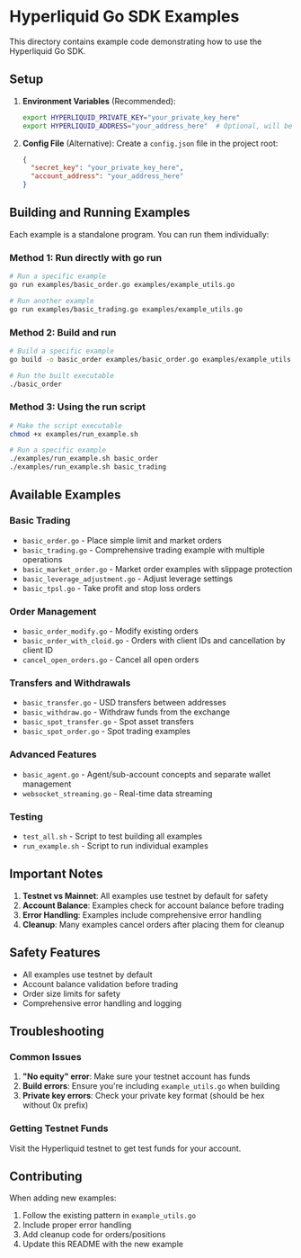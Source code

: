 # Hyperliquid Go SDK Examples

This directory contains example code demonstrating how to use the Hyperliquid Go SDK.

## Setup

1. **Environment Variables** (Recommended):
   ```bash
   export HYPERLIQUID_PRIVATE_KEY="your_private_key_here"
   export HYPERLIQUID_ADDRESS="your_address_here"  # Optional, will be derived from private key
   ```

2. **Config File** (Alternative):
   Create a `config.json` file in the project root:
   ```json
   {
     "secret_key": "your_private_key_here",
     "account_address": "your_address_here"
   }
   ```

## Building and Running Examples

Each example is a standalone program. You can run them individually:

### Method 1: Run directly with go run
```bash
# Run a specific example
go run examples/basic_order.go examples/example_utils.go

# Run another example
go run examples/basic_trading.go examples/example_utils.go
```

### Method 2: Build and run
```bash
# Build a specific example
go build -o basic_order examples/basic_order.go examples/example_utils.go

# Run the built executable
./basic_order
```

### Method 3: Using the run script
```bash
# Make the script executable
chmod +x examples/run_example.sh

# Run a specific example
./examples/run_example.sh basic_order
./examples/run_example.sh basic_trading
```

## Available Examples

### Basic Trading
- `basic_order.go` - Place simple limit and market orders
- `basic_trading.go` - Comprehensive trading example with multiple operations
- `basic_market_order.go` - Market order examples with slippage protection
- `basic_leverage_adjustment.go` - Adjust leverage settings
- `basic_tpsl.go` - Take profit and stop loss orders

### Order Management
- `basic_order_modify.go` - Modify existing orders
- `basic_order_with_cloid.go` - Orders with client IDs and cancellation by client ID
- `cancel_open_orders.go` - Cancel all open orders

### Transfers and Withdrawals
- `basic_transfer.go` - USD transfers between addresses
- `basic_withdraw.go` - Withdraw funds from the exchange
- `basic_spot_transfer.go` - Spot asset transfers
- `basic_spot_order.go` - Spot trading examples

### Advanced Features
- `basic_agent.go` - Agent/sub-account concepts and separate wallet management
- `websocket_streaming.go` - Real-time data streaming

### Testing
- `test_all.sh` - Script to test building all examples
- `run_example.sh` - Script to run individual examples

## Important Notes

1. **Testnet vs Mainnet**: All examples use testnet by default for safety
2. **Account Balance**: Examples check for account balance before trading
3. **Error Handling**: Examples include comprehensive error handling
4. **Cleanup**: Many examples cancel orders after placing them for cleanup

## Safety Features

- All examples use testnet by default
- Account balance validation before trading
- Order size limits for safety
- Comprehensive error handling and logging

## Troubleshooting

### Common Issues

1. **"No equity" error**: Make sure your testnet account has funds
2. **Build errors**: Ensure you're including `example_utils.go` when building
3. **Private key errors**: Check your private key format (should be hex without 0x prefix)

### Getting Testnet Funds

Visit the Hyperliquid testnet to get test funds for your account.

## Contributing

When adding new examples:
1. Follow the existing pattern in `example_utils.go`
2. Include proper error handling
3. Add cleanup code for orders/positions
4. Update this README with the new example